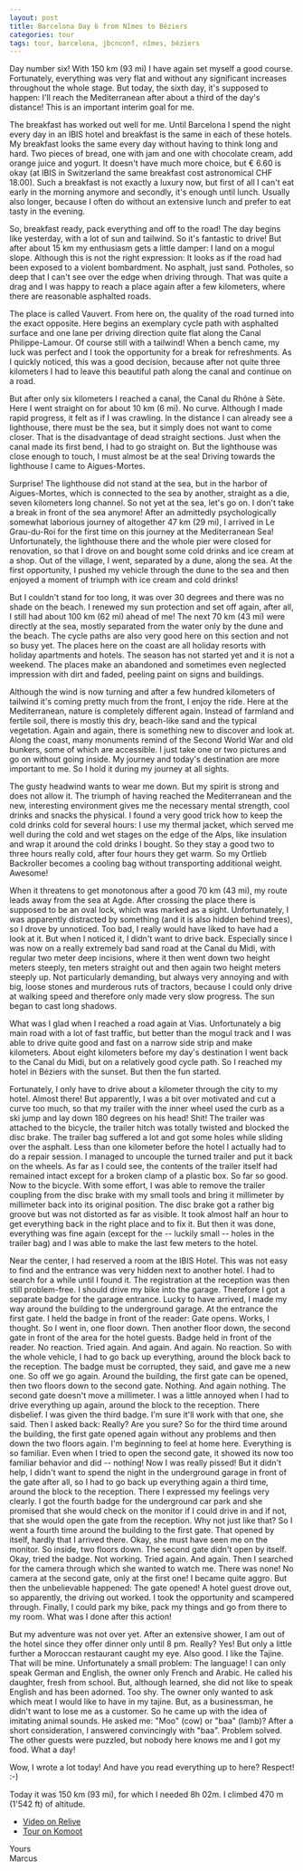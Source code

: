 ```yaml
---
layout: post
title: Barcelona Day 6 from Nîmes to Béziers
categories: tour
tags: tour, barcelona, jbcnconf, nîmes, béziers
---
```


Day number six! With 150 km (93 mi) I have again set myself a good course. Fortunately, everything was very flat and without any significant increases throughout the whole stage. But today, the sixth day, it's supposed to happen: I'll reach the Mediterranean after about a third of the day's distance! This is an important interim goal for me.

The breakfast has worked out well for me. Until Barcelona I spend the night every day in an IBIS hotel and breakfast is the same in each of these hotels. My breakfast looks the same every day without having to think long and hard. Two pieces of bread, one with jam and one with chocolate cream, add orange juice and yogurt. It doesn't have much more choice, but € 6.60 is okay (at IBIS in Switzerland the same breakfast cost astronomical CHF 18.00). Such a breakfast is not exactly a luxury now, but first of all I can't eat early in the morning anymore and secondly, it's enough until lunch. Usually also longer, because I often do without an extensive lunch and prefer to eat tasty in the evening.

So, breakfast ready, pack everything and off to the road! The day begins like yesterday, with a lot of sun and tailwind. So it's fantastic to drive! But after about 15 km my enthusiasm gets a little damper: I land on a mogul slope. Although this is not the right expression: It looks as if the road had been exposed to a violent bombardment. No asphalt, just sand. Potholes, so deep that I can't see over the edge when driving through. That was quite a drag and I was happy to reach a place again after a few kilometers, where there are reasonable asphalted roads.

The place is called Vauvert. From here on, the quality of the road turned into the exact opposite. Here begins an exemplary cycle path with asphalted surface and one lane per driving direction quite flat along the Canal Philippe-Lamour. Of course still with a tailwind! When a bench came, my luck was perfect and I took the opportunity for a break for refreshments. As I quickly noticed, this was a good decision, because after not quite three kilometers I had to leave this beautiful path along the canal and continue on a road.

But after only six kilometers I reached a canal, the Canal du Rhône à Sète. Here I went straight on for about 10 km (6 mi). No curve. Although I made rapid progress, it felt as if I was crawling. In the distance I can already see a lighthouse, there must be the sea, but it simply does not want to come closer. That is the disadvantage of dead straight sections. Just when the canal made its first bend, I had to go straight on. But the lighthouse was close enough to touch, I must almost be at the sea! Driving towards the lighthouse I came to Aigues-Mortes.

Surprise! The lighthouse did not stand at the sea, but in the harbor of Aigues-Mortes, which is connected to the sea by another, straight as a die, seven kilometers long channel. So not yet at the sea, let's go on. I don't take a break in front of the sea anymore! After an admittedly psychologically somewhat laborious journey of altogether 47 km (29 mi), I arrived in Le Grau-du-Roi for the first time on this journey at the Mediterranean Sea! Unfortunately, the lighthouse there and the whole pier were closed for renovation, so that I drove on and bought some cold drinks and ice cream at a shop. Out of the village, I went, separated by a dune, along the sea. At the first opportunity, I pushed my vehicle through the dune to the sea and then enjoyed a moment of triumph with ice cream and cold drinks!

But I couldn't stand for too long, it was over 30 degrees and there was no shade on the beach. I renewed my sun protection and set off again, after all, I still had about 100 km (62 mi) ahead of me! The next 70 km (43 mi) were directly at the sea, mostly separated from the water only by the dune and the beach. The cycle paths are also very good here on this section and not so busy yet. The places here on the coast are all holiday resorts with holiday apartments and hotels. The season has not started yet and it is not a weekend. The places make an abandoned and sometimes even neglected impression with dirt and faded, peeling paint on signs and buildings.

Although the wind is now turning and after a few hundred kilometers of tailwind it's coming pretty much from the front, I enjoy the ride. Here at the Mediterranean, nature is completely different again. Instead of farmland and fertile soil, there is mostly this dry, beach-like sand and the typical vegetation. Again and again, there is something new to discover and look at. Along the coast, many monuments remind of the Second World War and old bunkers, some of which are accessible. I just take one or two pictures and go on without going inside. My journey and today's destination are more important to me. So I hold it during my journey at all sights.

The gusty headwind wants to wear me down. But my spirit is strong and does not allow it. The triumph of having reached the Mediterranean and the new, interesting environment gives me the necessary mental strength, cool drinks and snacks the physical. I found a very good trick how to keep the cold drinks cold for several hours: I use my thermal jacket, which served me well during the cold and wet stages on the edge of the Alps, like insulation and wrap it around the cold drinks I bought. So they stay a good two to three hours really cold, after four hours they get warm. So my Ortlieb Backroller becomes a cooling bag without transporting additional weight. Awesome!

When it threatens to get monotonous after a good 70 km (43 mi), my route leads away from the sea at Agde. After crossing the place there is supposed to be an oval lock, which was marked as a sight. Unfortunately, I was apparently distracted by something (and it is also hidden behind trees), so I drove by unnoticed. Too bad, I really would have liked to have had a look at it. But when I noticed it, I didn't want to drive back. Especially since I was now on a really extremely bad sand road at the Canal du Midi, with regular two meter deep incisions, where it then went down two height meters steeply, ten meters straight out and then again two height meters steeply up. Not particularly demanding, but always very annoying and with big, loose stones and murderous ruts of tractors, because I could only drive at walking speed and therefore only made very slow progress. The sun began to cast long shadows.

What was I glad when I reached a road again at Vias. Unfortunately a big main road with a lot of fast traffic, but better than the mogul track and I was able to drive quite good and fast on a narrow side strip and make kilometers. About eight kilometers before my day's destination I went back to the Canal du Midi, but on a relatively good cycle path. So I reached my hotel in Béziers with the sunset. But then the fun started.

Fortunately, I only have to drive about a kilometer through the city to my hotel. Almost there! But apparently, I was a bit over motivated and cut a curve too much, so that my trailer with the inner wheel used the curb as a ski jump and lay down 180 degrees on his head! Shit! The trailer was attached to the bicycle, the trailer hitch was totally twisted and blocked the disc brake. The trailer bag suffered a lot and got some holes while sliding over the asphalt. Less than one kilometer before the hotel I actually had to do a repair session. I managed to uncouple the turned trailer and put it back on the wheels. As far as I could see, the contents of the trailer itself had remained intact except for a broken clamp of a plastic box. So far so good. Now to the bicycle. With some effort, I was able to remove the trailer coupling from the disc brake with my small tools and bring it millimeter by millimeter back into its original position. The disc brake got a rather big groove but was not distorted as far as visible. It took almost half an hour to get everything back in the right place and to fix it. But then it was done, everything was fine again (except for the -- luckily small -- holes in the trailer bag) and I was able to make the last few meters to the hotel.

Near the center, I had reserved a room at the IBIS Hotel. This was not easy to find and the entrance was very hidden next to another hotel. I had to search for a while until I found it. The registration at the reception was then still problem-free. I should drive my bike into the garage. Therefore I got a separate badge for the garage entrance. Lucky to have arrived, I made my way around the building to the underground garage. At the entrance the first gate. I held the badge in front of the reader: Gate opens. Works, I thought. So I went in, one floor down. Then another floor down, the second gate in front of the area for the hotel guests. Badge held in front of the reader. No reaction. Tried again. And again. And again. No reaction. So with the whole vehicle, I had to go back up everything, around the block back to the reception. The badge must be corrupted, they said, and gave me a new one. So off we go again. Around the building, the first gate can be opened, then two floors down to the second gate. Nothing. And again nothing. The second gate doesn't move a millimeter. I was a little annoyed when I had to drive everything up again, around the block to the reception. There disbelief. I was given the third badge. I'm sure it'll work with that one, she said. Then I asked back: Really? Are you sure? So for the third time around the building, the first gate opened again without any problems and then down the two floors again. I'm beginning to feel at home here. Everything is so familiar. Even when I tried to open the second gate, it showed its now too familiar behavior and did -- nothing! Now I was really pissed! But it didn't help, I didn't want to spend the night in the underground garage in front of the gate after all, so I had to go back up everything again a third time, around the block to the reception. There I expressed my feelings very clearly. I got the fourth badge for the underground car park and she promised that she would check on the monitor if I could drive in and if not, that she would open the gate from the reception. Why not just like that? So I went a fourth time around the building to the first gate. That opened by itself, hardly that I arrived there. Okay, she must have seen me on the monitor. So inside, two floors down. The second gate didn't open by itself. Okay, tried the badge. Not working. Tried again. And again. Then I searched for the camera through which she wanted to watch me. There was none! No camera at the second gate, only at the first one! I became quite aggro. But then the unbelievable happened: The gate opened! A hotel guest drove out, so apparently, the driving out worked. I took the opportunity and scampered through. Finally, I could park my bike, pack my things and go from there to my room. What was I done after this action!

But my adventure was not over yet. After an extensive shower, I am out of the hotel since they offer dinner only until 8 pm. Really? Yes! But only a little further a Moroccan restaurant caught my eye. Also good. I like the Tajine. That will be mine. Unfortunately a small problem: The language! I can only speak German and English, the owner only French and Arabic. He called his daughter, fresh from school. But, although learned, she did not like to speak English and has been adorned. Too shy. The owner only wanted to ask which meat I would like to have in my tajine. But, as a businessman, he didn't want to lose me as a customer. So he came up with the idea of imitating animal sounds. He asked me: "Moo" (cow) or "baa" (lamb)? After a short consideration, I answered convincingly with "baa". Problem solved. The other guests were puzzled, but nobody here knows me and I got my food. What a day!

Wow, I wrote a lot today! And have you read everything up to here? Respect! :-)

Today it was 150 km (93 mi), for which I needed 8h 02m. I climbed 470 m (1'542 ft) of altitude.

- [Video on Relive](https://www.relive.cc/view/r10005755893)
- [Tour on Komoot](https://www.komoot.com/tour/68071347/zoom)

Yours  
Marcus

<!-- - [Continue reading with day 7](/Barcelona-2019-Day-7) -->
